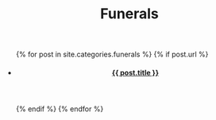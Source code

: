﻿---
title: Funerals
layout: page
active: funerals
permalink: /funerals/
---

<article class="post">
<ul class="posts">
  {% for post in site.categories.funerals %}
    {% if post.url %}
    <li>
    <article>
      <header>
      <h4><a href="{{ post.url }}">{{ post.title }}</a></h4>
      </header>
    </article>
    </li>
    {% endif %}
  {% endfor %}
</ul>
</article>